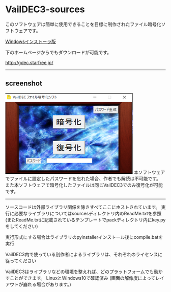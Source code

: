 <h1>VailDEC3-sources</h1>

<p>このソフトウェアは簡単に使用できることを目標に制作されたファイル暗号化ソフトウェアです。</p>
<a href="https://github.com/Vail-Zero/VailDEC3-sources/releases/tag/1.0.0">Windowsインストーラ版</a>
<p>下のホームページからでもダウンロードが可能です。<br></p>
<a href="http://gdec.starfree.jp/">http://gdec.starfree.jp/</a>
<hr></hr>
<h2>screenshot</h2>
<img src="./img/screenshot.PNG" width="400" height="253">
本ソフトウェアでファイルに設定したパスワードを忘れた場合、作者でも解読は不可能です。
<br>
また本ソフトウェアで暗号化したファイルは同じVailDEC3でのみ復号化が可能です。
<hr></hr>
ソースコードは外部ライブラリ関係を除きすべてここにホストされています。
実行に必要なライブラリについてはsourcesディレクトリ内のReadMe.txtを参照
(またReadMe.txtに記載されているテンプレートでpackディレクトリ内にkey.pyをしてください)

実行形式にする場合はライブラリのpyinstallerインストール後にcompile.batを実行

VailDEC3内で使っている別作者によるライブラリは、それぞれのライセンスに従ってください

VailDEC3はライブラリなどの環境を整えれば、どのプラットフォームでも動かすことができます。
LinuxとWindows10で確認済み
(画面の解像度によってレイアウトが崩れる場合があります。)